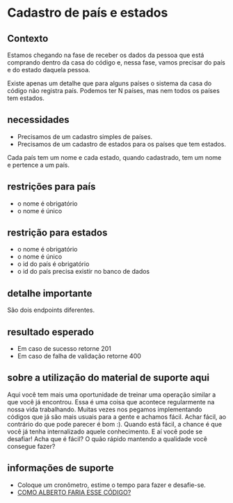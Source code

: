 # Cadastro de país e estados

## Contexto

Estamos chegando na fase de receber os dados da pessoa que está comprando dentro da casa do código e, nessa fase, vamos precisar do país e do estado daquela pessoa. 

Existe apenas um detalhe que para alguns países o sistema da casa do código não registra país. Podemos ter N países, mas nem todos os países tem estados.

## necessidades
* Precisamos de um cadastro simples de países.
* Precisamos de um cadastro de estados para os países que tem estados.

Cada país tem um nome e cada estado, quando cadastrado, tem um nome e pertence a um país. 

## restrições para país

* o nome é obrigatório
* o nome é único

## restrição para estados

* o nome é obrigatório
* o nome é único
* o id do país é obrigatório
* o id do país precisa existir no banco de dados

## detalhe importante

São dois endpoints diferentes.

## resultado esperado

* Em caso de sucesso retorne 201
* Em caso de falha de validação retorne 400

## sobre a utilização do material de suporte aqui

Aqui você tem mais uma oportunidade de treinar uma operação similar a que você já encontrou. Essa é uma coisa que acontece regularmente na nossa vida trabalhando. Muitas vezes nos pegamos implementando códigos que já são mais usuais para a gente e achamos fácil. Achar fácil, ao contrário do que pode parecer é bom :). Quando está fácil, a chance é que você já tenha internalizado aquele conhecimento. E aí você pode se desafiar! Acha que é fácil? O quão rápido mantendo a qualidade você consegue fazer?

## informações de suporte

* Coloque um cronômetro, estime o tempo para fazer e desafie-se. 
* [COMO ALBERTO FARIA ESSE CÓDIGO?](https://github.com/asouza/jornada-deveficiente-casa-do-codigo/commit/10837e178fbf0a55a75e68fa078683fbeeeae5c6)


